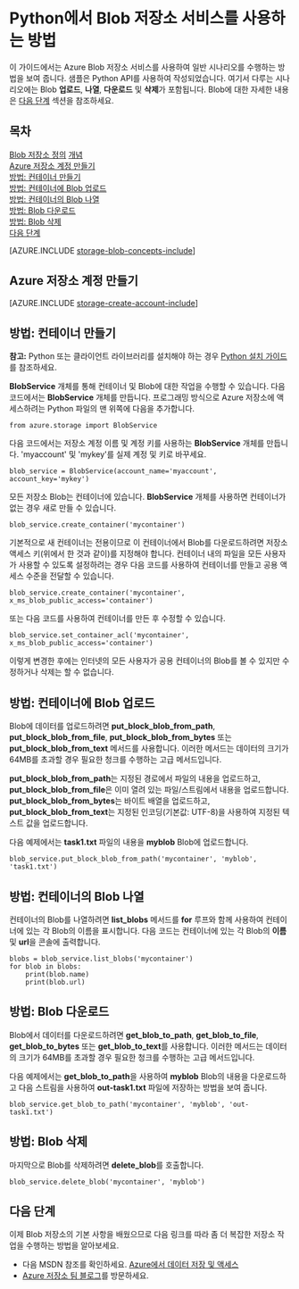 <properties 
	pageTitle="Blob 저장소 사용 방법(Python) | Microsoft Azure" 
	description="Azure Blob 서비스를 사용하여 Blob를 업로드, 나열, 다운로드 및 삭제하는 방법에 대해 알아봅니다." 
	services="storage" 
	documentationCenter="python" 
	authors="rmcmurray" 
	manager="wpickett" 
	editor=""/>

<tags 
	ms.service="storage" 
	ms.workload="storage" 
	ms.tgt_pltfrm="na" 
	ms.devlang="python" 
	ms.topic="article" 
	ms.date="09/19/2014" 
	ms.author="robmcm"/>

# Python에서 Blob 저장소 서비스를 사용하는 방법
이 가이드에서는 Azure Blob 저장소 서비스를 사용하여 일반 시나리오를 수행하는 방법을 보여 줍니다. 샘플은 Python API를 사용하여 작성되었습니다. 여기서 다루는 시나리오에는 Blob **업로드**, **나열**, **다운로드** 및 **삭제**가 포함됩니다. Blob에 대한 자세한 내용은 [다음 단계][] 섹션을 참조하세요.

## 목차

[Blob 저장소 정의][]
 [개념][]   
 [Azure 저장소 계정 만들기][]   
 [방법: 컨테이너 만들기][]   
 [방법: 컨테이너에 Blob 업로드][]   
 [방법: 컨테이너의 Blob 나열][]   
 [방법: Blob 다운로드][]   
 [방법: Blob 삭제][]   
 [다음 단계][]

[AZURE.INCLUDE [storage-blob-concepts-include](../includes/storage-blob-concepts-include.md)]

## <a name="create-account"> </a>Azure 저장소 계정 만들기

[AZURE.INCLUDE [storage-create-account-include](../includes/storage-create-account-include.md)]

## <a name="create-container"> </a>방법: 컨테이너 만들기

**참고:** Python 또는 클라이언트 라이브러리를 설치해야 하는 경우 [Python 설치 가이드](../python-how-to-install/)를 참조하세요.


**BlobService** 개체를 통해 컨테이너 및 Blob에 대한 작업을 수행할 수 있습니다. 다음 코드에서는 **BlobService** 개체를 만듭니다. 프로그래밍 방식으로 Azure 저장소에 액세스하려는 Python 파일의 맨 위쪽에 다음을 추가합니다.

	from azure.storage import BlobService

다음 코드에서는 저장소 계정 이름 및 계정 키를 사용하는 **BlobService** 개체를 만듭니다.   'myaccount' 및  'mykey'를 실제 계정 및 키로 바꾸세요.

	blob_service = BlobService(account_name='myaccount', account_key='mykey')

모든 저장소 Blob는 컨테이너에 있습니다. **BlobService** 개체를 사용하면 컨테이너가 없는 경우 새로 만들 수 있습니다.

	blob_service.create_container('mycontainer')

기본적으로 새 컨테이너는 전용이므로 이 컨테이너에서 Blob를 다운로드하려면 저장소 액세스 키(위에서 한 것과 같이)를 지정해야 합니다. 컨테이너 내의 파일을 모든 사용자가 사용할 수 있도록 설정하려는 경우 다음 코드를 사용하여 컨테이너를 만들고 공용 액세스 수준을 전달할 수 있습니다.

	blob_service.create_container('mycontainer', x_ms_blob_public_access='container') 

또는 다음 코드를 사용하여 컨테이너를 만든 후 수정할 수 있습니다.

	blob_service.set_container_acl('mycontainer', x_ms_blob_public_access='container')

이렇게 변경한 후에는 인터넷의 모든 사용자가 공용 컨테이너의 Blob를 볼 수 있지만 수정하거나 삭제는 할 수 없습니다.

## <a name="upload-blob"> </a>방법: 컨테이너에 Blob 업로드

Blob에 데이터를 업로드하려면 **put\_block\_blob\_from\_path**, **put\_block\_blob\_from\_file**, **put\_block\_blob\_from\_bytes** 또는 **put\_block\_blob\_from\_text** 메서드를 사용합니다. 이러한 메서드는 데이터의 크기가 64MB를 초과할 경우 필요한 청크를 수행하는 고급 메서드입니다.

**put\_block\_blob\_from\_path**는 지정된 경로에서 파일의 내용을 업로드하고, **put\_block\_blob\_from\_file**은 이미 열려 있는 파일/스트림에서 내용을 업로드합니다. **put\_block\_blob\_from\_bytes**는 바이트 배열을 업로드하고, **put\_block\_blob\_from\_text**는 지정된 인코딩(기본값: UTF-8)을 사용하여 지정된 텍스트 값을 업로드합니다.

다음 예제에서는 **task1.txt** 파일의 내용을 **myblob** Blob에 업로드합니다.

	blob_service.put_block_blob_from_path('mycontainer', 'myblob', 'task1.txt')

## <a name="list-blob"> </a>방법: 컨테이너의 Blob 나열

컨테이너의 Blob를 나열하려면 **list\_blobs** 메서드를 **for** 루프와 함께 사용하여 컨테이너에 있는 각 Blob의 이름을 표시합니다. 다음 코드는 컨테이너에 있는 각 Blob의 **이름** 및 **url**을 콘솔에 출력합니다.

	blobs = blob_service.list_blobs('mycontainer')
	for blob in blobs:
		print(blob.name)
		print(blob.url)

## <a name="download-blobs"> </a>방법: Blob 다운로드

Blob에서 데이터를 다운로드하려면 **get\_blob\_to\_path**, **get\_blob\_to\_file**, **get\_blob\_to\_bytes** 또는 **get\_blob\_to\_text**를 사용합니다. 이러한 메서드는 데이터의 크기가 64MB를 초과할 경우 필요한 청크를 수행하는 고급 메서드입니다.

다음 예제에서는 **get\_blob\_to\_path**을 사용하여 **myblob** Blob의 내용을 다운로드하고 다음 스트림을 사용하여 **out-task1.txt** 파일에 저장하는 방법을 보여 줍니다.

	blob_service.get_blob_to_path('mycontainer', 'myblob', 'out-task1.txt')

## <a name="delete-blobs"> </a>방법: Blob 삭제

마지막으로 Blob를 삭제하려면 **delete_blob**를 호출합니다.

	blob_service.delete_blob('mycontainer', 'myblob') 

## <a name="next-steps"> </a>다음 단계

이제 Blob 저장소의 기본 사항을 배웠으므로 다음 링크를 따라 좀 더 복잡한 저장소 작업을 수행하는 방법을 알아보세요.

-   다음 MSDN 참조를 확인하세요. [Azure에서 데이터 저장 및 액세스][]
-   [Azure 저장소 팀 블로그][]를 방문하세요.

  [다음 단계]: #next-steps
  [Blob 저장소 정의]: #what-is
  [개념]: #concepts
  [Azure 저장소 계정 만들기]: #create-account
  [방법: 컨테이너 만들기]: #create-container
  [방법: 컨테이너에 Blob 업로드]: #upload-blob
  [방법: 컨테이너의 Blob 나열]: #list-blob
  [방법: Blob 다운로드]: #download-blobs
  [방법: Blob 삭제]: #delete-blobs
  [방법: 대규모 Blob 업로드 및 다운로드]: #large-blobs
  [Azure에서 데이터 저장 및 액세스]: http://msdn.microsoft.com/library/windowsazure/gg433040.aspx
  [Azure 저장소 팀 블로그]: http://blogs.msdn.com/b/windowsazurestorage/
<!--HONumber=42-->
